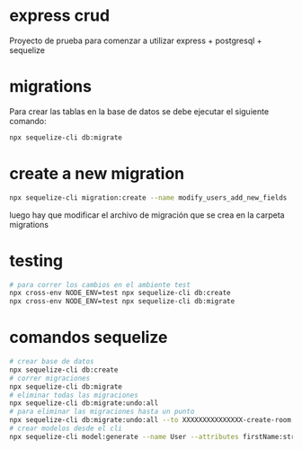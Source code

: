 # express crud

Proyecto de prueba para comenzar a utilizar express + postgresql + sequelize

# migrations

Para crear las tablas en la base de datos se debe ejecutar el siguiente comando:

```bash
npx sequelize-cli db:migrate
```

# create a new migration 

```bash
npx sequelize-cli migration:create --name modify_users_add_new_fields
```

luego hay que modificar el archivo de migración que se crea en la carpeta migrations



# testing 

```bash
# para correr los cambios en el ambiente test
npx cross-env NODE_ENV=test npx sequelize-cli db:create
npx cross-env NODE_ENV=test npx sequelize-cli db:migrate
```


# comandos sequelize 
```bash
# crear base de datos
npx sequelize-cli db:create
# correr migraciones
npx sequelize-cli db:migrate
# eliminar todas las migraciones
npx sequelize-cli db:migrate:undo:all 
# para eliminar las migraciones hasta un punto
npx sequelize-cli db:migrate:undo:all --to XXXXXXXXXXXXXXX-create-room.js 
# crear modelos desde el cli
npx sequelize-cli model:generate --name User --attributes firstName:string,lastName:string, email:string
```
